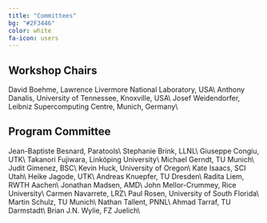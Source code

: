 ```yaml
---
title: "Committees"
bg: "#2F3446"
color: white
fa-icon: users
---
```


## Workshop Chairs

David Boehme, Lawrence Livermore National Laboratory, USA\\
Anthony Danalis, University of Tennessee, Knoxville, USA\\
Josef Weidendorfer, Leibniz Supercomputing Centre, Munich, Germany\\

## Program Committee

Jean-Baptiste Besnard, Paratools\\
Stephanie Brink, LLNL\\
Giuseppe Congiu, UTK\\
Takanori Fujiwara, Linköping University\\
Michael Gerndt, TU Munich\\
Judit Gimenez, BSC\\
Kevin Huck, University of Oregon\\
Kate Isaacs, SCI Utah\\
Heike Jagode, UTK\\
Andreas Knuepfer, TU Dresden\\
Radita Liem, RWTH Aachen\\
Jonathan Madsen, AMD\\
John Mellor-Crummey, Rice University\\
Carmen Navarrete, LRZ\\
Paul Rosen, University of South Florida\\
Martin Schulz, TU Munich\\
Nathan Tallent, PNNL\\
Ahmad Tarraf, TU Darmstadt\\
Brian J.N. Wylie, FZ Juelich\\
